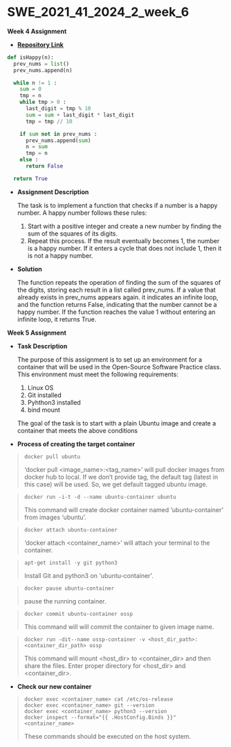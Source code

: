 # SWE_2021_41_2024_2_week_6
__Week 4 Assignment__
* __[Repository Link](https://github.com/dhkimcoding/SWE_2021_41_2024_2_week_4)__
```python
def isHappy(n):
  prev_nums = list()
  prev_nums.append(n)

  while n != 1 :
    sum = 0
    tmp = n
    while tmp > 0 :
      last_digit = tmp % 10
      sum = sum + last_digit * last_digit
      tmp = tmp // 10

    if sum not in prev_nums :
      prev_nums.append(sum)
      n = sum
      tmp = n
    else :
      return False

  return True
```
* __Assignment Description__
  
  The task is to implement a function that checks if a number is a happy number. A happy number follows these rules:
  1. Start with a positive integer and create a new number by finding the sum of the squares of its digits.
  2. Repeat this process. If the result eventually becomes 1, the number is a happy number. If it enters a cycle that does not include 1, then it is not a happy number.

* __Solution__
  
  The function repeats the operation of finding the sum of the squares of the digits, storing each result in a list called prev_nums.
  If a value that already exists in prev_nums appears again. it indicates an infinite loop, and the function returns False, indicating that the number cannot be a happy number.
  If the function reaches the value 1 without entering an infinite loop, it returns True.

__Week 5 Assignment__
* __Task Description__
  
  The purpose of this assignment is to set up an environment for a container that will be used in the Open-Source Software Practice class.
  This environment must meet the following requirements:
  1. Linux OS
  2. Git installed
  3. Pyhthon3 installed
  4. bind mount
  
  The goal of the task is to start with a plain Ubuntu image and create a container that meets the above conditions

* __Process of creating the target container__

> ```console
> docker pull ubuntu
> ```
> ‘docker pull <image_name>:<tag_name>’ will pull docker images from docker hub to local.
> If we don’t provide tag, the default tag (latest in this case) will be used.
> So, we get default tagged ubuntu image.

> ```console
> docker run -i-t -d --name ubuntu-container ubuntu
> ```
> This command will create docker container named ‘ubuntu-container’ from images ‘ubuntu’.

> ```console
> docker attach ubuntu-container
> ```
> ‘docker attach <container_name>’ will attach your terminal to the container.

> ```console
> apt-get install -y git python3
> ```
> Install Git and python3 on 'ubuntu-container'.

> ```console
> docker pause ubuntu-container
> ```
> pause the running container.

> ```console
> docker commit ubuntu-container ossp
> ```
> This command will will commit the container to given image name.

> ```console
> docker run -dit--name ossp-container -v <host_dir_path>:<container_dir_path> ossp
> ```
> This command will mount <host_dir> to <container_dir> and then share the files.
> Enter proper directory for <host_dir> and <container_dir>.

* __Check our new container__
> ```console
> docker exec <container_name> cat /etc/os-release
> docker exec <container_name> git --version
> docker exec <container_name> python3 --version
> docker inspect --format="{{ .HostConfig.Binds }}" <container_name>
> ```
> These commands should be executed on the host system.
  
